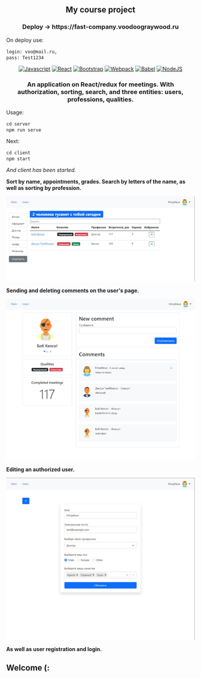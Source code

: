 <h2 align="center">My course project</h2>

<h3 align="center"> Deploy -> https://fast-company.voodoograywood.ru </h3>

On deploy use: 
    
    login: voo@mail.ru, 
    pass: Test1234


<p align="center">
<a href="https://developer.mozilla.org/en-US/docs/Web/JavaScript" target="_blank" rel="noreferrer"><img src="https://raw.githubusercontent.com/danielcranney/readme-generator/main/public/icons/skills/javascript-colored.svg" width="36" height="36" alt="Javascript" /></a>
<a href="https://reactjs.org/" target="_blank" rel="noreferrer"><img src="https://raw.githubusercontent.com/danielcranney/readme-generator/main/public/icons/skills/react-colored.svg" width="36" height="36" alt="React" /></a>
<a href="https://getbootstrap.com/" target="_blank" rel="noreferrer"><img src="https://raw.githubusercontent.com/danielcranney/readme-generator/main/public/icons/skills/bootstrap-colored.svg" width="36" height="36" alt="Bootstrap" /></a>
<a href="https://webpack.js.org/" target="_blank" rel="noreferrer"><img src="https://raw.githubusercontent.com/danielcranney/readme-generator/main/public/icons/skills/webpack-colored.svg" width="36" height="36" alt="Webpack" /></a>
<a href="https://babeljs.io/" target="_blank" rel="noreferrer"><img src="https://raw.githubusercontent.com/danielcranney/readme-generator/main/public/icons/skills/babel-colored-dark.svg" width="36" height="36" alt="Babel" /></a>
<a href="https://nodejs.org/en/" target="_blank" rel="noreferrer"><img src="https://raw.githubusercontent.com/danielcranney/readme-generator/main/public/icons/skills/nodejs-colored.svg" width="36" height="36" alt="NodeJS" /></a>
</p>

<h3 align="center">An application on React/redux for meetings. With authorization, sorting, search, and three entities: users, professions, qualities.</h3>

Usage:

    cd server
    npm run serve

Next:
    
    cd client
    npm start


<i>And client has been started.</i>



<b>Sort by name, appointments, grades. Search by letters of the name, as well as sorting by profession.</b>

<img src="ScreenShots/fast-company.jpg">

<b>Sending and deleting comments on the user's page.</b>

<img src="ScreenShots/fast-company2.jpg">

<b>Editing an authorized user.</b>

<img src="ScreenShots/fast-company3.jpg">

<b>As well as user registration and login.</b>

<h2>Welcome (:</h2>
